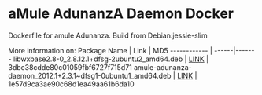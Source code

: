 # aMule AdunanzA Daemon Docker
Dockerfile for amule Adunanza. Build from Debian:jessie-slim

More information on: 
Package Name | Link | MD5
------------ | ------|-------
libwxbase2.8-0_2.8.12.1+dfsg-2ubuntu2_amd64.deb | [LINK](http://packages.ubuntu.com/trusty/amd64/libwxbase2.8-0/download) | 3dbc38cdde80c01059fbf6727f715d71
amule-adunanza-daemon_2012.1+2.3.1~dfsg1-0ubuntu1_amd64.deb | [LINK](http://packages.ubuntu.com/trusty/amd64/amule-adunanza-daemon/download) | 1e57d9ca3ae90c68d1ea49aa61b6da10
